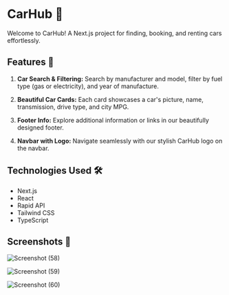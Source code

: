 

# CarHub 🚗

Welcome to CarHub! A Next.js project for finding, booking, and renting cars effortlessly.

## Features 🌟

1. **Car Search & Filtering:** Search by manufacturer and model, filter by fuel type (gas or electricity), and year of manufacture.

2. **Beautiful Car Cards:** Each card showcases a car's picture, name, transmission, drive type, and city MPG.

3. **Footer Info:** Explore additional information or links in our beautifully designed footer.

4. **Navbar with Logo:** Navigate seamlessly with our stylish CarHub logo on the navbar.


## Technologies Used 🛠️

- Next.js
- React
- Rapid API
- Tailwind CSS
- TypeScript 

## Screenshots 📸


![Screenshot (58)](https://github.com/Ahmed-hessen/cars-project/assets/128532764/d7fc23e8-b1ce-4392-8d21-9b134fa4d61c)



![Screenshot (59)](https://github.com/Ahmed-hessen/cars-project/assets/128532764/303d3a92-3c12-4b9b-9b79-5552a3a3b70a)



![Screenshot (60)](https://github.com/Ahmed-hessen/cars-project/assets/128532764/c57199f9-0549-492c-9fb1-73704e3ab42f)

